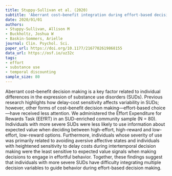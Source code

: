 ```yaml
---
title: Stuppy-Sullivan et al. (2020)
subtitle: 'Aberrant cost–benefit integration during effort-based decision making relates to severity of substance use disorders'
date: 2020/01/01
authors:
- Stuppy-Sullivan, Allison M
- Buckholtz, Joshua W
- Baskin-Sommers, Arielle
journal: Clin. Psychol. Sci.
paper_url: https://doi.org/10.1177/2167702619868155
data_url: https://osf.io/uz32c
tags:
- effort
- substance use
- temporal discounting
sample_size: 80
---
```


Aberrant cost–benefit decision making is a key factor related to individual differences in the expression of substance use disorders (SUDs). Previous research highlights how delay-cost sensitivity affects variability in SUDs; however, other forms of cost–benefit decision making—effort-based choice—have received less attention. We administered the Effort Expenditure for Rewards Task (EEfRT) in an SUD-enriched community sample (N = 80). Individuals with more severe SUDs were less likely to use information about expected value when deciding between high-effort, high-reward and low-effort, low-reward options. Furthermore, individuals whose severity of use was primarily related to avoiding aversive affective states and individuals with heightened sensitivity to delay costs during intertemporal decision making were the least sensitive to expected value signals when making decisions to engage in effortful behavior. Together, these findings suggest that individuals with more severe SUDs have difficulty integrating multiple decision variables to guide behavior during effort-based decision making.
